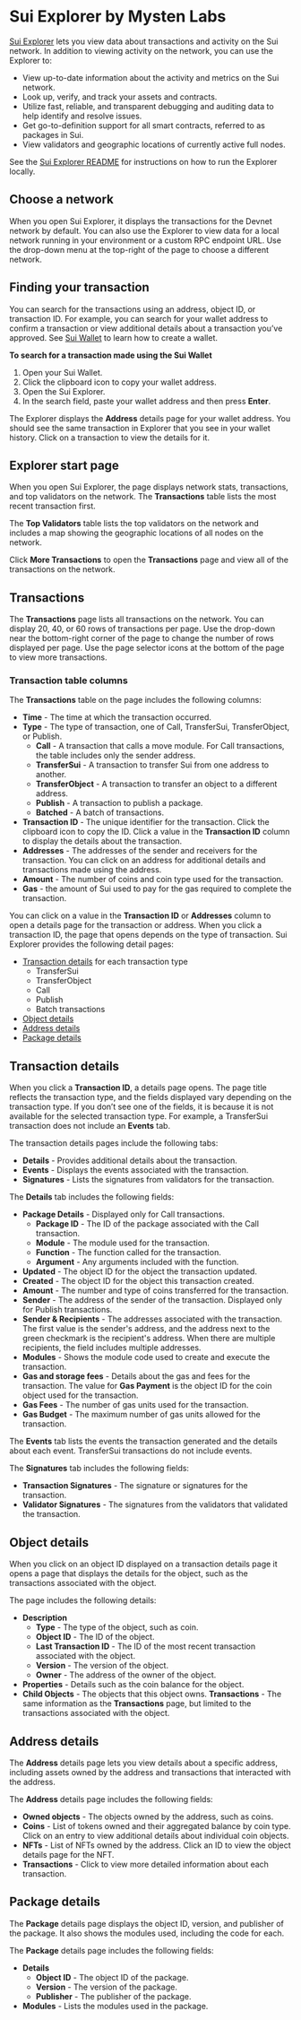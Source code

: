 
# Sui Explorer by Mysten Labs

[Sui Explorer](https://explorer.sui.io/) lets you view data about transactions and activity on the Sui network. In addition to viewing activity on the network, you can use the Explorer to:
 * View up-to-date information about the activity and metrics on the Sui network.
 * Look up, verify, and track your assets and contracts.
 * Utilize fast, reliable, and transparent debugging and auditing data to help identify and resolve issues.
 * Get go-to-definition support for all smart contracts, referred to as packages in Sui.
 * View validators and geographic locations of currently active full nodes.

 See the [Sui Explorer README](https://github.com/MystenLabs/sui/tree/main/apps/explorer#readme) for instructions on how to run the Explorer locally.

## Choose a network

When you open Sui Explorer, it displays the transactions for the Devnet network by default. You can also use the Explorer to view data for a local network running in your environment or a custom RPC endpoint URL. Use the drop-down menu at the top-right of the page to choose a different network.

## Finding your transaction

You can search for the transactions using an address, object ID, or transaction ID. For example, you can search for your wallet address to confirm a transaction or view additional details about a transaction you’ve approved. See [Sui Wallet](../explore/wallet-browser.md) to learn how to create a wallet.

**To search for a transaction made using the Sui Wallet**
1. Open your Sui Wallet.
1. Click the clipboard icon to copy your wallet address.
1. Open the Sui Explorer.
1. In the search field, paste your wallet address and then press **Enter**.

The Explorer displays the **Address** details page for your wallet address. You should see the same transaction in Explorer that you see in your wallet history. Click on a transaction to view the details for it.

## Explorer start page

When you open Sui Explorer, the page displays network stats, transactions, and top validators on the network. The **Transactions** table lists the most recent transaction first.

The **Top Validators** table lists the top validators on the network and includes a map showing the geographic locations of all nodes on the network.

Click **More Transactions** to open the **Transactions** page and view all of the transactions on the network.

## Transactions

The **Transactions** page lists all transactions on the network. You can display 20, 40, or 60 rows of transactions per page. Use the drop-down near the bottom-right corner of the page to change the number of rows displayed per page. Use the page selector icons at the bottom of the page to view more transactions.

### Transaction table columns

The **Transactions** table on the page includes the following columns:
 * **Time** - The time at which the transaction occurred.
 * **Type** - The type of transaction, one of Call, TransferSui, TransferObject, or Publish.
     * **Call** - A transaction that calls a move module. For Call transactions, the table includes only the sender address.
     * **TransferSui** - A transaction to transfer Sui from one address to another.
     * **TransferObject** - A transaction to transfer an object to a different address.
     * **Publish** - A transaction to publish a package.
     * **Batched** - A batch of transactions.
 * **Transaction ID** - The unique identifier for the transaction. Click the clipboard icon to copy the ID. Click a value in the **Transaction ID** column to display the details about the transaction.
 * **Addresses** - The addresses of the sender and receivers for the transaction. You can click on an address for additional details and transactions made using the address.
 * **Amount** - The number of coins and coin type used for the transaction.
 * **Gas** - the amount of Sui used to pay for the gas required to complete the transaction.

You can click on a value in the **Transaction ID** or **Addresses** column to open a details page for the transaction or address. When you click a transaction ID, the page that opens depends on the type of transaction. Sui Explorer provides the following detail pages:
 * [Transaction details](#transaction-details-pages) for each transaction type
     * TransferSui
     * TransferObject
     * Call
     * Publish
     * Batch transactions
 * [Object details](#object-details-page)
 * [Address details](#address-details-page)
 * [Package details](#package-details-page)

## Transaction details

When you click a **Transaction ID**, a details page opens. The page title reflects the transaction type, and the fields displayed vary depending on the transaction type. If you don’t see one of the fields, it is because it is not available for the selected transaction type. For example, a TransferSui transaction does not include an **Events** tab.

The transaction details pages include the following tabs:
 * **Details** - Provides additional details about the transaction.
 * **Events** - Displays the events associated with the transaction.
 * **Signatures** - Lists the signatures from validators for the transaction.

The **Details** tab includes the following fields:
 * **Package Details** - Displayed only for Call transactions.
     * **Package ID** - The ID of the package associated with the Call transaction.
     * **Module** - The module used for the transaction.
     * **Function** - The function called for the transaction.
     * **Argument** - Any arguments included with the function.
 * **Updated** - The object ID for the object the transaction updated.
 * **Created** - The object ID for the object this transaction created.
 * **Amount** - The number and type of coins transferred for the transaction.
 * **Sender** - The address of the sender of the transaction. Displayed only for Publish transactions.
 * **Sender & Recipients** - The addresses associated with the transaction. The first value is the sender's address, and the address next to the green checkmark is the recipient's address. When there are multiple recipients, the field includes multiple addresses.
 * **Modules** - Shows the module code used to create and execute the transaction.
 * **Gas and storage fees** - Details about the gas and fees for the transaction.
The value for **Gas Payment** is the object ID for the coin object used for the transaction.
 * **Gas Fees** - The number of gas units used for the transaction.
 * **Gas Budget** - The maximum number of gas units allowed for the transaction.

The **Events** tab lists the events the transaction generated and the details about each event. TransferSui transactions do not include events.

The **Signatures** tab includes the following fields:
 * **Transaction Signatures** - The signature or signatures for the transaction.
 * **Validator Signatures** - The signatures from the validators that validated the transaction.

## Object details

When you click on an object ID displayed on a transaction details page it opens a page that displays the details for the object, such as the transactions associated with the object.

The page includes the following details:

 * **Description**
     * **Type** - The type of the object, such as coin.
     * **Object ID** - The ID of the object.
     * **Last Transaction ID** - The ID of the most recent transaction associated with the object.
     * **Version** - The version of the object.
     * **Owner** - The address of the owner of the object.
 * **Properties** - Details such as the coin balance for the object.
 * **Child Objects** - The objects that this object owns.
**Transactions** - The same information as the **Transactions** page, but limited to the transactions associated with the object.

## Address details

The **Address** details page lets you view details about a specific address, including assets owned by the address and transactions that interacted with the address.

The **Address** details page includes the following fields:
 * **Owned objects** - The objects owned by the address, such as coins.
 * **Coins** - List of tokens owned and their aggregated balance by coin type. Click on an entry to view additional details about individual coin objects.
 * **NFTs** - List of NFTs owned by the address. Click an ID to view the object details page for the NFT.
 * **Transactions** - Click to view more detailed information about each transaction.

## Package details

The **Package** details page displays the object ID, version, and publisher of the package. It also shows the modules used, including the code for each.

The **Package** details page includes the following fields:
 * **Details**
     * **Object ID** - The object ID of the package.
     * **Version** - The version of the package.
     * **Publisher** - The publisher of the package.
 * **Modules** - Lists the modules used in the package.
